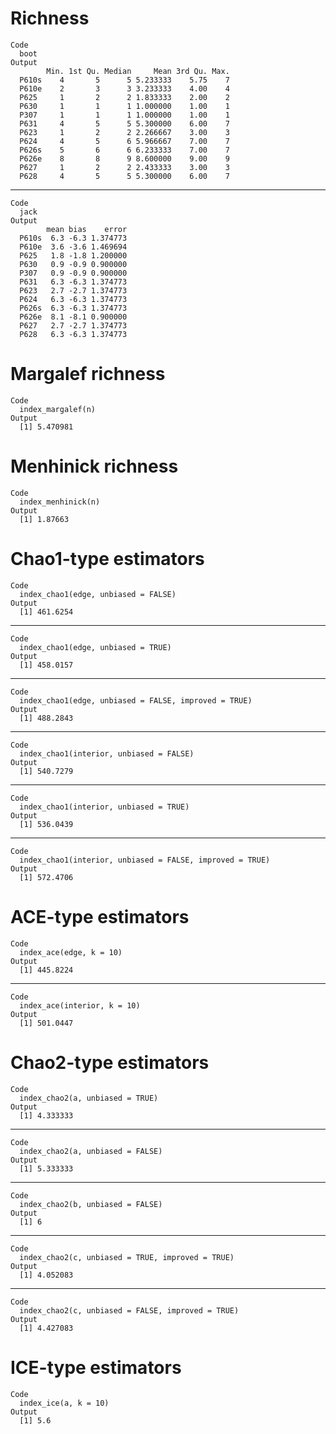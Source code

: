 # Richness

    Code
      boot
    Output
            Min. 1st Qu. Median     Mean 3rd Qu. Max.
      P610s    4       5      5 5.233333    5.75    7
      P610e    2       3      3 3.233333    4.00    4
      P625     1       2      2 1.833333    2.00    2
      P630     1       1      1 1.000000    1.00    1
      P307     1       1      1 1.000000    1.00    1
      P631     4       5      5 5.300000    6.00    7
      P623     1       2      2 2.266667    3.00    3
      P624     4       5      6 5.966667    7.00    7
      P626s    5       6      6 6.233333    7.00    7
      P626e    8       8      9 8.600000    9.00    9
      P627     1       2      2 2.433333    3.00    3
      P628     4       5      5 5.300000    6.00    7

---

    Code
      jack
    Output
            mean bias    error
      P610s  6.3 -6.3 1.374773
      P610e  3.6 -3.6 1.469694
      P625   1.8 -1.8 1.200000
      P630   0.9 -0.9 0.900000
      P307   0.9 -0.9 0.900000
      P631   6.3 -6.3 1.374773
      P623   2.7 -2.7 1.374773
      P624   6.3 -6.3 1.374773
      P626s  6.3 -6.3 1.374773
      P626e  8.1 -8.1 0.900000
      P627   2.7 -2.7 1.374773
      P628   6.3 -6.3 1.374773

# Margalef richness

    Code
      index_margalef(n)
    Output
      [1] 5.470981

# Menhinick richness

    Code
      index_menhinick(n)
    Output
      [1] 1.87663

# Chao1-type estimators

    Code
      index_chao1(edge, unbiased = FALSE)
    Output
      [1] 461.6254

---

    Code
      index_chao1(edge, unbiased = TRUE)
    Output
      [1] 458.0157

---

    Code
      index_chao1(edge, unbiased = FALSE, improved = TRUE)
    Output
      [1] 488.2843

---

    Code
      index_chao1(interior, unbiased = FALSE)
    Output
      [1] 540.7279

---

    Code
      index_chao1(interior, unbiased = TRUE)
    Output
      [1] 536.0439

---

    Code
      index_chao1(interior, unbiased = FALSE, improved = TRUE)
    Output
      [1] 572.4706

# ACE-type estimators

    Code
      index_ace(edge, k = 10)
    Output
      [1] 445.8224

---

    Code
      index_ace(interior, k = 10)
    Output
      [1] 501.0447

# Chao2-type estimators

    Code
      index_chao2(a, unbiased = TRUE)
    Output
      [1] 4.333333

---

    Code
      index_chao2(a, unbiased = FALSE)
    Output
      [1] 5.333333

---

    Code
      index_chao2(b, unbiased = FALSE)
    Output
      [1] 6

---

    Code
      index_chao2(c, unbiased = TRUE, improved = TRUE)
    Output
      [1] 4.052083

---

    Code
      index_chao2(c, unbiased = FALSE, improved = TRUE)
    Output
      [1] 4.427083

# ICE-type estimators

    Code
      index_ice(a, k = 10)
    Output
      [1] 5.6

